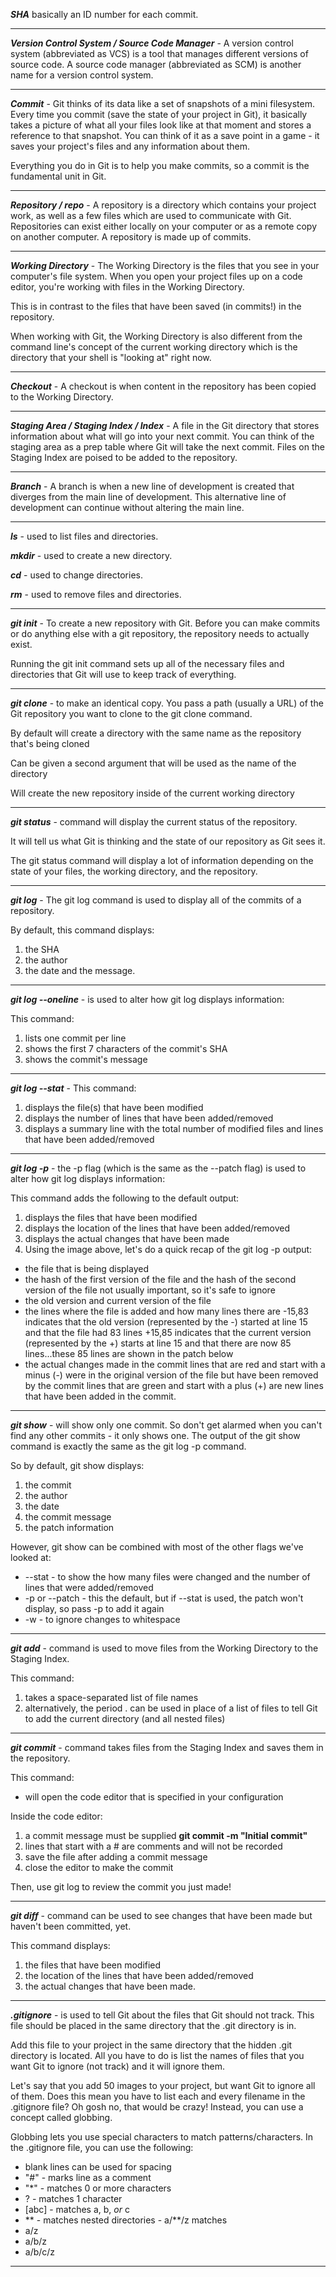 ***SHA***
  basically an ID number for each commit.
___
***Version Control System / Source Code Manager*** - A version control system (abbreviated as VCS) is a tool that manages different versions of source code. A source code manager (abbreviated as SCM) is another name for a version control system.
___
***Commit*** - Git thinks of its data like a set of snapshots of a mini filesystem. Every time you commit (save the state of your project in Git), it basically takes a picture of what all your files look like at that moment and stores a reference to that snapshot. You can think of it as a save point in a game - it saves your project's files and any information about them.

Everything you do in Git is to help you make commits, so a commit is the fundamental unit in Git.
___
***Repository / repo*** - A repository is a directory which contains your project work, as well as a few files which are used to communicate with Git. Repositories can exist either locally on your computer or as a remote copy on another computer. A repository is made up of commits.
___
***Working Directory*** - The Working Directory is the files that you see in your computer's file system. When you open your project files up on a code editor, you're working with files in the Working Directory.

This is in contrast to the files that have been saved (in commits!) in the repository.

When working with Git, the Working Directory is also different from the command line's concept of the current working directory which is the directory that your shell is "looking at" right now.
___
***Checkout*** - A checkout is when content in the repository has been copied to the Working Directory.
___
***Staging Area / Staging Index / Index*** - A file in the Git directory that stores information about what will go into your next commit. You can think of the staging area as a prep table where Git will take the next commit. Files on the Staging Index are poised to be added to the repository.
___
***Branch*** - A branch is when a new line of development is created that diverges from the main line of development. This alternative line of development can continue without altering the main line.
___
***ls*** - used to list files and directories.

***mkdir*** - used to create a new directory.

***cd*** - used to change directories.

***rm*** - used to remove files and directories.
___
***git init*** - To create a new repository with Git. Before you can make commits or do anything else with a git repository, the repository needs to actually exist.

Running the git init command sets up all of the necessary files and directories that Git will use to keep track of everything.
___
***git clone*** - to make an identical copy. You pass a path (usually a URL) of the Git repository you want to clone to the git clone command.

By default will create a directory with the same name as the repository that's being cloned

Can be given a second argument that will be used as the name of the directory

Will create the new repository inside of the current working directory
___
***git status*** - command will display the current status of the repository. 

It will tell us what Git is thinking and the state of our repository as Git sees it.

The git status command will display a lot of information depending on the state of your files, the working directory, and the repository. 
___
***git log*** - The git log command is used to display all of the commits of a repository.

By default, this command displays:

1) the SHA
2) the author
3) the date and the message.
___
***git log --oneline*** -  is used to alter how git log displays information:

This command:

1) lists one commit per line
2) shows the first 7 characters of the commit's SHA
3) shows the commit's message
___
***git log --stat*** - This command:

1) displays the file(s) that have been modified
2) displays the number of lines that have been added/removed
3) displays a summary line with the total number of modified files and lines that have been added/removed
___
***git log -p*** - the -p flag (which is the same as the --patch flag) is used to alter how git log displays information:

This command adds the following to the default output:

1) displays the files that have been modified
2) displays the location of the lines that have been added/removed
3) displays the actual changes that have been made
4) Using the image above, let's do a quick recap of the git log -p output:

- the file that is being displayed
- the hash of the first version of the file and the hash of the second version of the file
not usually important, so it's safe to ignore
- the old version and current version of the file
- the lines where the file is added and how many lines there are
-15,83 indicates that the old version (represented by the -) started at line 15 and that the file had 83 lines
+15,85 indicates that the current version (represented by the +) starts at line 15 and that there are now 85 lines...these 85 lines are shown in the patch below
- the actual changes made in the commit
lines that are red and start with a minus (-) were in the original version of the file but have been removed by the commit
lines that are green and start with a plus (+) are new lines that have been added in the commit.
___
***git show*** - will show only one commit. So don't get alarmed when you can't find any other commits - it only shows one. The output of the git show command is exactly the same as the git log -p command. 

So by default, git show displays:

1) the commit
2) the author
3) the date
4) the commit message
5) the patch information

However, git show can be combined with most of the other flags we've looked at:

- --stat - to show the how many files were changed and the number of lines that were added/removed
- -p or --patch - this the default, but if --stat is used, the patch won't display, so pass -p to add it again
- -w - to ignore changes to whitespace
___
***git add*** - command is used to move files from the Working Directory to the Staging Index.

This command:

1) takes a space-separated list of file names
2) alternatively, the period . can be used in place of a list of files to tell Git to add the current directory (and all nested files)
___
***git commit*** - command takes files from the Staging Index and saves them in the repository.

This command:

- will open the code editor that is specified in your configuration

Inside the code editor:

1) a commit message must be supplied **git commit -m "Initial commit"**
2) lines that start with a # are comments and will not be recorded
3) save the file after adding a commit message
4) close the editor to make the commit

Then, use git log to review the commit you just made!
___
***git diff*** - command can be used to see changes that have been made but haven't been committed, yet. 

This command displays:

1) the files that have been modified
2) the location of the lines that have been added/removed
3) the actual changes that have been made.
___
***.gitignore*** - is used to tell Git about the files that Git should not track. This file should be placed in the same directory that the .git directory is in.

Add this file to your project in the same directory that the hidden .git directory is located. All you have to do is list the names of files that you want Git to ignore (not track) and it will ignore them.

Let's say that you add 50 images to your project, but want Git to ignore all of them. Does this mean you have to list each and every filename in the .gitignore file? Oh gosh no, that would be crazy! Instead, you can use a concept called globbing.

Globbing lets you use special characters to match patterns/characters. In the .gitignore file, you can use the following:

-  blank lines can be used for spacing
- "#" - marks line as a comment
- "*" - matches 0 or more characters
- ? - matches 1 character
- [abc] - matches a, b, _or_ c
- ** - matches nested directories - a/**/z matches
- a/z
- a/b/z
- a/b/c/z
___
